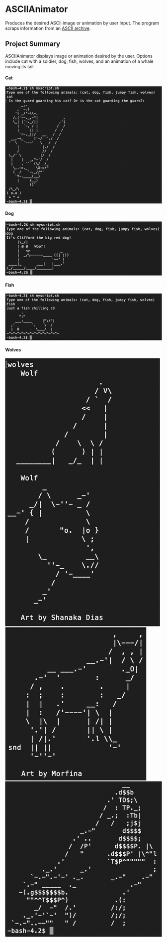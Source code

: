 # ASCIIAnimator
Produces the desired ASCII image or animation by user input. The program scraps information from an [ASCII archive](https://www.asciiart.eu/).

## Project Summary
ASCIIAnimator displays image or animation desired by the user. Options include cat with a soldier, dog, fish, wolves, and an animation of a whale moving its tail.

#### Cat
![Image of cat and soldier](catAndSoldier.png)

#### Dog
![Image of dog](dog.png)

#### Fish
![Image of fish](fish.png)

#### Wolves
![Image of wolves](wolves.png)
![Image of wolves](wolves2.png)
![Image of wolves](wolves3.png)
